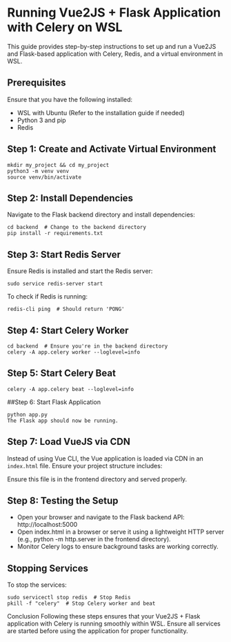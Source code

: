 # Running Vue2JS + Flask Application with Celery on WSL
This guide provides step-by-step instructions to set up and run a Vue2JS and Flask-based application with Celery, Redis, and a virtual environment in WSL.

## Prerequisites
Ensure that you have the following installed:

* WSL with Ubuntu (Refer to the installation guide if needed)
* Python 3 and pip
* Redis
## Step 1: Create and Activate Virtual Environment
```
mkdir my_project && cd my_project
python3 -m venv venv
source venv/bin/activate
```
## Step 2: Install Dependencies
Navigate to the Flask backend directory and install dependencies:
```
cd backend  # Change to the backend directory
pip install -r requirements.txt
```
## Step 3: Start Redis Server
Ensure Redis is installed and start the Redis server:
```
sudo service redis-server start
```
To check if Redis is running:
```
redis-cli ping  # Should return 'PONG'
```
## Step 4: Start Celery Worker
```
cd backend  # Ensure you're in the backend directory
celery -A app.celery worker --loglevel=info
```
## Step 5: Start Celery Beat
```
celery -A app.celery beat --loglevel=info
```
##Step 6: Start Flask Application
```
python app.py
The Flask app should now be running.
```

## Step 7: Load VueJS via CDN
Instead of using Vue CLI, the Vue application is loaded via CDN in an `index.html` file. Ensure your project structure includes:

Ensure this file is in the frontend directory and served properly.

## Step 8: Testing the Setup
* Open your browser and navigate to the Flask backend API: http://localhost:5000
* Open index.html in a browser or serve it using a lightweight HTTP server (e.g., python -m http.server in the frontend directory).
* Monitor Celery logs to ensure background tasks are working correctly.
## Stopping Services
To stop the services:
```
sudo servicectl stop redis  # Stop Redis
pkill -f "celery"  # Stop Celery worker and beat
```
Conclusion
Following these steps ensures that your Vue2JS + Flask application with Celery is running smoothly within WSL. Ensure all services are started before using the application for proper functionality.
